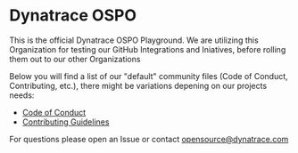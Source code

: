 # Dynatrace OSPO

This is the official Dynatrace OSPO Playground.
We are utilizing this Organization for testing our GitHub Integrations and Iniatives, before rolling them out to our other Organizations

Below you will find a list of our "default" community files (Code of Conduct, Contributing, etc.), there might be variations depening on our projects needs:

- [Code of Conduct](https://github.com/dynatrace-innovationlab/.github/blob/main/CODE_OF_CONDUCT.md)
- [Contributing Guidelines](https://github.com/dynatrace-innovationlab/.github/blob/main/CONTRIBUTING.md)

For questions please open an Issue or contact <opensource@dynatrace.com>

<!--

**Here are some ideas to get you started:**

🙋‍♀️ A short introduction - what is your organization all about?
🌈 Contribution guidelines - how can the community get involved?
👩‍💻 Useful resources - where can the community find your docs? Is there anything else the community should know?
🍿 Fun facts - what does your team eat for breakfast?
🧙 Remember, you can do mighty things with the power of [Markdown](https://docs.github.com/github/writing-on-github/getting-started-with-writing-and-formatting-on-github/basic-writing-and-formatting-syntax)
-->
